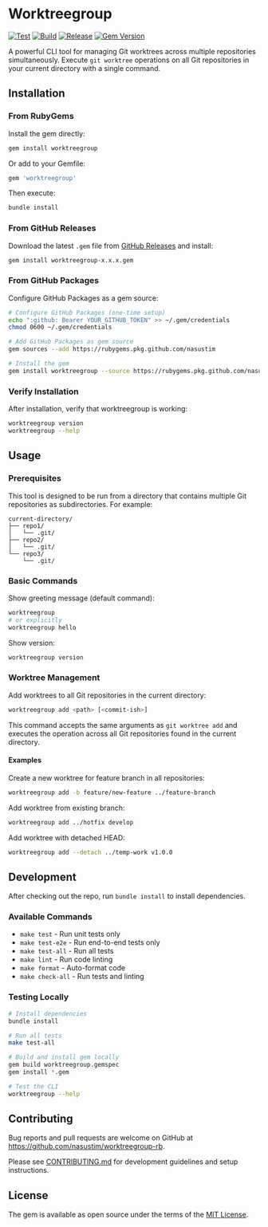 # Worktreegroup

[![Test](https://github.com/nasustim/worktreegroup-rb/actions/workflows/test.yml/badge.svg)](https://github.com/nasustim/worktreegroup-rb/actions/workflows/test.yml)
[![Build](https://github.com/nasustim/worktreegroup-rb/actions/workflows/build.yml/badge.svg)](https://github.com/nasustim/worktreegroup-rb/actions/workflows/build.yml)
[![Release](https://github.com/nasustim/worktreegroup-rb/actions/workflows/release.yml/badge.svg)](https://github.com/nasustim/worktreegroup-rb/actions/workflows/release.yml)
[![Gem Version](https://badge.fury.io/rb/worktreegroup.svg)](https://badge.fury.io/rb/worktreegroup)

A powerful CLI tool for managing Git worktrees across multiple repositories simultaneously. Execute `git worktree` operations on all Git repositories in your current directory with a single command.

## Installation

### From RubyGems

Install the gem directly:

```bash
gem install worktreegroup
```

Or add to your Gemfile:

```ruby
gem 'worktreegroup'
```

Then execute:

```bash
bundle install
```

### From GitHub Releases

Download the latest `.gem` file from [GitHub Releases](https://github.com/nasustim/worktreegroup-rb/releases) and install:

```bash
gem install worktreegroup-x.x.x.gem
```

### From GitHub Packages

Configure GitHub Packages as a gem source:

```bash
# Configure GitHub Packages (one-time setup)
echo ":github: Bearer YOUR_GITHUB_TOKEN" >> ~/.gem/credentials
chmod 0600 ~/.gem/credentials

# Add GitHub Packages as gem source
gem sources --add https://rubygems.pkg.github.com/nasustim

# Install the gem
gem install worktreegroup --source https://rubygems.pkg.github.com/nasustim
```

### Verify Installation

After installation, verify that worktreegroup is working:

```bash
worktreegroup version
worktreegroup --help
```

## Usage

### Prerequisites

This tool is designed to be run from a directory that contains multiple Git repositories as subdirectories. For example:

```
current-directory/
├── repo1/
│   └── .git/
├── repo2/  
│   └── .git/
└── repo3/
    └── .git/
```

### Basic Commands

Show greeting message (default command):
```bash
worktreegroup
# or explicitly
worktreegroup hello
```

Show version:
```bash
worktreegroup version
```

### Worktree Management

Add worktrees to all Git repositories in the current directory:
```bash
worktreegroup add <path> [<commit-ish>]
```

This command accepts the same arguments as `git worktree add` and executes the operation across all Git repositories found in the current directory.

#### Examples

Create a new worktree for feature branch in all repositories:
```bash
worktreegroup add -b feature/new-feature ../feature-branch
```

Add worktree from existing branch:
```bash
worktreegroup add ../hotfix develop
```

Add worktree with detached HEAD:
```bash
worktreegroup add --detach ../temp-work v1.0.0
```

## Development

After checking out the repo, run `bundle install` to install dependencies.

### Available Commands

- `make test` - Run unit tests only
- `make test-e2e` - Run end-to-end tests only  
- `make test-all` - Run all tests
- `make lint` - Run code linting
- `make format` - Auto-format code
- `make check-all` - Run tests and linting

### Testing Locally

```bash
# Install dependencies
bundle install

# Run all tests
make test-all

# Build and install gem locally
gem build worktreegroup.gemspec
gem install *.gem

# Test the CLI
worktreegroup --help
```

## Contributing

Bug reports and pull requests are welcome on GitHub at https://github.com/nasustim/worktreegroup-rb.

Please see [CONTRIBUTING.md](CONTRIBUTING.md) for development guidelines and setup instructions.

## License

The gem is available as open source under the terms of the [MIT License](https://opensource.org/licenses/MIT).
